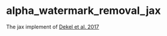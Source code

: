 # alpha_watermark_removal_jax
The jax implement of [Dekel et al. 2017](http://openaccess.thecvf.com/content_cvpr_2017/papers/Dekel_On_the_Effectiveness_CVPR_2017_paper.pdf)
